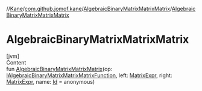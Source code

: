 //[Kane](../../index.md)/[com.github.jomof.kane](../index.md)/[AlgebraicBinaryMatrixMatrixMatrix](index.md)/[AlgebraicBinaryMatrixMatrixMatrix](-algebraic-binary-matrix-matrix-matrix.md)



# AlgebraicBinaryMatrixMatrixMatrix  
[jvm]  
Content  
fun [AlgebraicBinaryMatrixMatrixMatrix](-algebraic-binary-matrix-matrix-matrix.md)(op: [IAlgebraicBinaryMatrixMatrixMatrixFunction](../-i-algebraic-binary-matrix-matrix-matrix-function/index.md), left: [MatrixExpr](../-matrix-expr/index.md), right: [MatrixExpr](../-matrix-expr/index.md), name: [Id](../../com.github.jomof.kane.impl/index.md#%5Bcom.github.jomof.kane.impl%2FId%2F%2F%2FPointingToDeclaration%2F%5D%2FClasslikes%2F-1682792303) = anonymous)  



